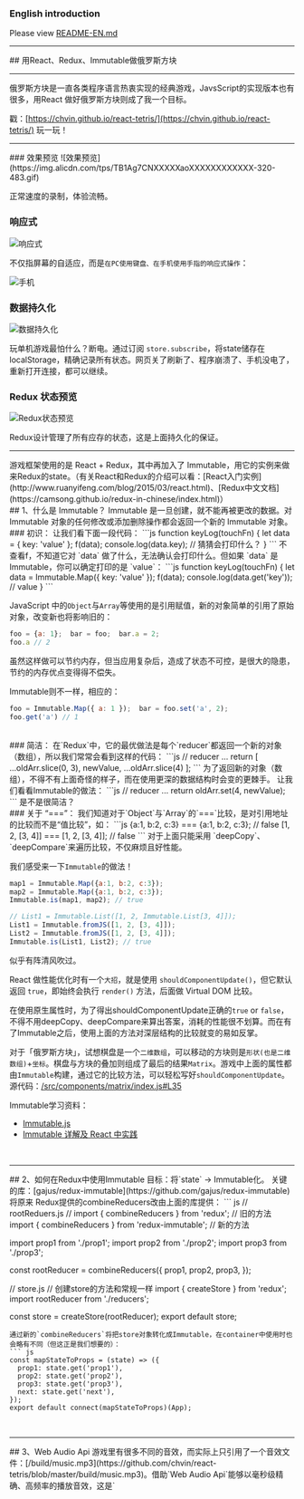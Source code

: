 ### English introduction
Please view [README-EN.md](https://github.com/chvin/react-tetris/blob/master/README-EN.md)
<hr />
## 用React、Redux、Immutable做俄罗斯方块
<hr />
俄罗斯方块是一直各类程序语言热衷实现的经典游戏，JavsScript的实现版本也有很多，用React 做好俄罗斯方块则成了我一个目标。

戳：[https://chvin.github.io/react-tetris/](https://chvin.github.io/react-tetris/) 玩一玩！

<hr />
### 效果预览
![效果预览](https://img.alicdn.com/tps/TB1Ag7CNXXXXXaoXXXXXXXXXXXX-320-483.gif)

正常速度的录制，体验流畅。
<br />
### 响应式
![响应式](https://img.alicdn.com/tps/TB1AdjZNXXXXXcCapXXXXXXXXXX-480-343.gif)

不仅指屏幕的自适应，而是`在PC使用键盘、在手机使用手指的响应式操作`：

![手机](https://img.alicdn.com/tps/TB1kvJyOVXXXXbhaFXXXXXXXXXX-320-555.gif)
<br />
### 数据持久化
![数据持久化](https://img.alicdn.com/tps/TB1EY7cNXXXXXXraXXXXXXXXXXX-320-399.gif)

玩单机游戏最怕什么？断电。通过订阅 `store.subscribe`，将state储存在localStorage，精确记录所有状态。网页关了刷新了、程序崩溃了、手机没电了，重新打开连接，都可以继续。
<br />
### Redux 状态预览
![Redux状态预览](https://img.alicdn.com/tps/TB1hGQqNXXXXXX3XFXXXXXXXXXX-640-381.gif)

Redux设计管理了所有应存的状态，这是上面持久化的保证。
<br />
<hr />
游戏框架使用的是 React + Redux，其中再加入了 Immutable，用它的实例来做来Redux的state。（有关React和Redux的介绍可以看：[React入门实例](http://www.ruanyifeng.com/blog/2015/03/react.html)、[Redux中文文档](https://camsong.github.io/redux-in-chinese/index.html)）
<br />
## 1、什么是 Immutable？
Immutable 是一旦创建，就不能再被更改的数据。对 Immutable 对象的任何修改或添加删除操作都会返回一个新的 Immutable 对象。
<br />
### 初识：
让我们看下面一段代码：
```js
function keyLog(touchFn) {
  let data = { key: 'value' };
  f(data);
  console.log(data.key); // 猜猜会打印什么？
}
```
不查看f，不知道它对 `data` 做了什么，无法确认会打印什么。但如果 `data` 是 Immutable，你可以确定打印的是 `value`：
```js
function keyLog(touchFn) {
  let data = Immutable.Map({ key: 'value' });
  f(data);
  console.log(data.get('key'));  // value
}
```

JavaScript 中的`Object`与`Array`等使用的是引用赋值，新的对象简单的引用了原始对象，改变新也将影响旧的：
```js
foo = {a: 1};  bar = foo;  bar.a = 2;
foo.a // 2
```
虽然这样做可以节约内存，但当应用复杂后，造成了状态不可控，是很大的隐患，节约的内存优点变得得不偿失。

Immutable则不一样，相应的：
```js
foo = Immutable.Map({ a: 1 });  bar = foo.set('a', 2);
foo.get('a') // 1
```
<br />
### 简洁：
在`Redux`中，它的最优做法是每个`reducer`都返回一个新的对象（数组），所以我们常常会看到这样的代码：
```js
// reducer
...
return [
   ...oldArr.slice(0, 3),
   newValue,
   ...oldArr.slice(4)
];
```
为了返回新的对象（数组），不得不有上面奇怪的样子，而在使用更深的数据结构时会变的更棘手。
让我们看看Immutable的做法：
```js
// reducer
...
return oldArr.set(4, newValue);
```
是不是很简洁？
<br />
### 关于 “===”：
我们知道对于`Object`与`Array`的`===`比较，是对引用地址的比较而不是“值比较”，如：
```js
{a:1, b:2, c:3} === {a:1, b:2, c:3}; // false
[1, 2, [3, 4]] === [1, 2, [3, 4]]; // false
```
对于上面只能采用 `deepCopy`、`deepCompare`来遍历比较，不仅麻烦且好性能。

我们感受来一下`Immutable`的做法！
```js
map1 = Immutable.Map({a:1, b:2, c:3});
map2 = Immutable.Map({a:1, b:2, c:3});
Immutable.is(map1, map2); // true

// List1 = Immutable.List([1, 2, Immutable.List[3, 4]]);
List1 = Immutable.fromJS([1, 2, [3, 4]]);
List2 = Immutable.fromJS([1, 2, [3, 4]]);
Immutable.is(List1, List2); // true
```
似乎有阵清风吹过。

React 做性能优化时有一个`大招`，就是使用 `shouldComponentUpdate()`，但它默认返回 `true`，即始终会执行 `render()` 方法，后面做 Virtual DOM 比较。

在使用原生属性时，为了得出shouldComponentUpdate正确的`true` or `false`，不得不用deepCopy、deepCompare来算出答案，消耗的性能很不划算。而在有了Immutable之后，使用上面的方法对深层结构的比较就变的易如反掌。

对于「俄罗斯方块」，试想棋盘是一个`二维数组`，可以移动的方块则是`形状(也是二维数组)`+`坐标`。棋盘与方块的叠加则组成了最后的结果`Matrix`。游戏中上面的属性都由`Immutable`构建，通过它的比较方法，可以轻松写好`shouldComponentUpdate`。源代码：[/src/components/matrix/index.js#L35](https://github.com/chvin/react-tetris/blob/master/src/components/matrix/index.js#L35)

Immutable学习资料：
* [Immutable.js](http://facebook.github.io/immutable-js/)
* [Immutable 详解及 React 中实践](https://github.com/camsong/blog/issues/3)

<br />
<hr />
## 2、如何在Redux中使用Immutable
目标：将`state` -> Immutable化。
关键的库：[gajus/redux-immutable](https://github.com/gajus/redux-immutable)
将原来 Redux提供的combineReducers改由上面的库提供：
``` js
// rootReduers.js
// import { combineReducers } from 'redux'; // 旧的方法
import { combineReducers } from 'redux-immutable'; // 新的方法

import prop1 from './prop1';
import prop2 from './prop2';
import prop3 from './prop3';

const rootReducer = combineReducers({
  prop1, prop2, prop3,
});


// store.js
// 创建store的方法和常规一样
import { createStore } from 'redux';
import rootReducer from './reducers';

const store = createStore(rootReducer);
export default store;
```
通过新的`combineReducers`将把store对象转化成Immutable，在container中使用时也会略有不同（但这正是我们想要的）：
``` js
const mapStateToProps = (state) => ({
  prop1: state.get('prop1'),
  prop2: state.get('prop2'),
  prop3: state.get('prop3'),
  next: state.get('next'),
});
export default connect(mapStateToProps)(App);
```

<br />
<hr />
## 3、Web Audio Api
游戏里有很多不同的音效，而实际上只引用了一个音效文件：[/build/music.mp3](https://github.com/chvin/react-tetris/blob/master/build/music.mp3)。借助`Web Audio Api`能够以毫秒级精确、高频率的播放音效，这是`<audio>`标签所做不到的。在游戏进行中按住方向键移动方块，便可以听到高频率的音效。

![网页音效进阶](https://img.alicdn.com/tps/TB1fYgzNXXXXXXnXpXXXXXXXXXX-633-358.png)

`WAA` 是一套全新的相对独立的接口系统，对音频文件拥有更高的处理权限以及更专业的内置音频效果，是W3C的推荐接口，能专业处理“音速、音量、环境、音色可视化、高频、音向”等需求，下图介绍了WAA的使用流程。

![流程](https://img.alicdn.com/tps/TB1nBf1NXXXXXagapXXXXXXXXXX-520-371.png)

其中Source代表一个音频源，Destination代表最终的输出，多个Source合成出了Destination。
源代码：[/src/unit/music.js](https://github.com/chvin/react-tetris/blob/master/src/unit/music.js) 实现了ajax加载mp3，并转为WAA，控制播放的过程。

`WAA` 在各个浏览器的最新2个版本下的支持情况（[CanIUse](http://caniuse.com/#search=webaudio)）

![浏览器兼容](https://img.alicdn.com/tps/TB15z4VOVXXXXahaXXXXXXXXXXX-679-133.png)

可以看到IE阵营与大部分安卓机不能使用，其他ok。


Web Audio Api 学习资料：
* [Web API 接口| MDN](https://developer.mozilla.org/zh-CN/docs/Web/API/Web_Audio_API)
* [Getting Started with Web Audio API](http://www.html5rocks.com/en/tutorials/webaudio/intro/)

<br />
<hr />
## 4、游戏在体验上的优化
* 技术：
	* 按下方向键水平移动和竖直移动的触发频率是不同的，游戏可以定义触发频率，代替原生的事件频率，源代码：[/src/unit/event.js](https://github.com/chvin/react-tetris/blob/master/src/unit/event.js) ；
	* 左右移动可以 delay 掉落的速度，但在撞墙移动的时候 delay 的稍小；在速度为6级时 通过delay 会保证在一行内水平完整移动一次；
	* 对按钮同时注册`touchstart`和`mousedown`事件，以供响应式游戏。当`touchstart`发生时，不会触发`mousedown`，而当`mousedown`发生时，由于鼠标移开事件元素可以不触发`mouseup`，将同时监听`mouseout` 模拟 `mouseup`。源代码：[/src/components/keyboard/index.js](https://github.com/chvin/react-tetris/blob/master/src/components/keyboard/index.js)；
	* 监听了 `visibilitychange` 事件，当页面被隐藏\切换的时候，游戏将不会进行，切换回来将继续，这个`focus`状态也被写进了Redux中。所以当用手机玩来`电话`时，游戏进度将保存；PC开着游戏干别的也不会听到gameover，这有点像 `ios` 应用的切换。
	* 在`任意`时刻刷新网页，（比如消除方块时、游戏结束时）也能还原当前状态；
	* 游戏中唯一用到的图片是![image](https://img.alicdn.com/tps/TB1qq7kNXXXXXacXFXXXXXXXXXX-400-186.png)，其他都是CSS；
	* 游戏兼容 Chrome、Firefox、IE9+、Edge等；
* 玩法：
	* 可以在游戏未开始时制定初始的棋盘（十个级别）和速度（六个级别）；
	* 一次消除1行得100分、2行得300分、3行得700分、4行得1500分；
	* 方块掉落速度会随着消除的行数增加（每20行增加一个级别）；

<br />
<hr />
## 5、开发中的经验梳理
* 为所有的`component`都编写了`shouldComponentUpdate`，在手机上的性能相对有显著的提升。中大型应用在遇到性能上的问题的时候，写好shouldComponentUpdate 一定会帮你一把。
* `无状态组件`（[Stateless Functional Components](https://medium.com/@joshblack/stateless-components-in-react-0-14-f9798f8b992d#.xjqnbfx4e)）是没有生命周期的。而因为上条因素，所有组件都需要生命周期 shouldComponentUpdate，所以未使用无状态组件。
* 在 `webpack.config.js` 中的 devServer属性写入`host: '0.0.0.0'`，可以在开发时用ip访问，不局限在localhost；
* redux中的`store`并非只能通过connect将方法传递给`container`，可以跳出组件，在别的文件拿出来做流程控制(dispatch)，源代码：[/src/control/states.js](https://github.com/chvin/react-tetris/blob/master/src/control/states.js)；
* 用 react+redux 做持久化非常的方便，只要将redux状态储存，在每一个reduers做初始化的时候读取就好。
* 通过配置 .eslintrc.js` 与 webpack.config.js` ，项目中集成了 `ESLint` 检验。使用 ESLint 可以使编码按规范编写，有效地控制代码质量。不符规范的代码在开发时（或build时）都能通过IDE与控制台发现错误。 参考：[Airbnb: React使用规范](https://github.com/dwqs/react-style-guide)；

<br />
<hr />
## 6、总结
* 作为一个 React 的练手应用，在实现的过程中发现小小的“方块”还是有很多的细节可以优化和打磨，这时就是考验一名前端工程师的细心和功力的时候。
* 优化的方向既有 React 的本身，比如哪些状态由 Redux存，哪些状态给组件的state就好；而跳出框架又有产品的很多特点可以玩，为了达到你的需求，这些都将自然的推进技术的发展。
* 一个项目从零开始，功能一点一滴慢慢累积，就会盖成高楼，不要畏难，有想法就敲起来吧。 ^_^

<br />
<hr />
## 7、开发
### 安装
```
npm install
```
### 运行
```
npm start
```
浏览自动打开 [http://0.0.0.0:8080/](http://0.0.0.0:8080/)
### 多语言
在 [i18n.json](https://github.com/chvin/react-tetris/blob/master/i18n.json) 配置多语言环境，使用"lan"参数匹配语言如：`https://chvin.github.io/react-tetris/?lan=en`
### 打包编译
```
npm run build
```

在build文件夹下生成结果。


